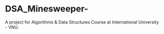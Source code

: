 # DSA_Minesweeper-
A project for Algorithms &amp; Data Structures Course at International University - VNU.

